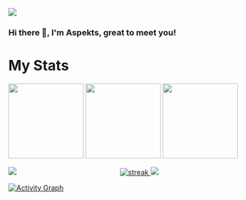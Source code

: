 ![](https://komarev.com/ghpvc/?username=aspekts&color=red)
### Hi there 👋, I'm Aspekts, great to meet you!
# My Stats
<p>
<img height="150px" src="https://github-readme-stats.vercel.app/api?username=aspekts&hide_border=true&show_icons=true&count_private=true&theme=gruvbox&bg_color=151515" />
<img height="150px" src="https://github-readme-stats.vercel.app/api/wakatime/?username=aspekts&theme=dark&layout=compact" />
<img height="150px" src="https://github-readme-stats.vercel.app/api/top-langs/?username=aspekts&count_private=true&theme=dark"  />
</p>
<p align="center">
 <a href="https://github.com/aspekts"> <img align="left"src ="https://metrics.lecoq.io/aspekts?template=terminal&config.timezone=Europe%2FLondon"></a>
  <a href="https://github.com/aspekts">      
<img title="stats" alt="streak" src="https://github-readme-streak-stats.herokuapp.com/?user=aspekts&theme=dark&hide_border=true&stroke=f53b3b"/>
</a>
  <a href="https://github.com/aspekts"><img src="https://metrics.lecoq.io/aspekts?template=classic&isocalendar=1&isocalendar.duration=half-year&config.timezone=Europe%2FLondon"> </a>
</p>
<a href="https://github.com/aspekts"><img alt="Activity Graph" src="https://activity-graph.herokuapp.com/graph?username=aspekts&bg_color=0D1117&color=eca15b&line=eca15b&point=FFFFFF&hide_border=true" /></a
# Extra Info about me
- 🌱 I’m working on a package franchise, known as statisfy, that is aimed to stretch to as many languages as possible
- 🔭 I’m currently working on the Node.js version of Statisfy.
- 💬 Ask me about most discord.js stuff, I'd be happy to help you if I have the time!
- 📫 How to reach me: Either email me at aspekts@yarnbot.xyz, or [join my discord server](https://discord.gg/GxGTHBC)

